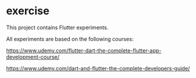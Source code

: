 # exercise

This project contains Flutter experiments.

All experiments are based on the following courses:

https://www.udemy.com/flutter-dart-the-complete-flutter-app-development-course/

https://www.udemy.com/dart-and-flutter-the-complete-developers-guide/
